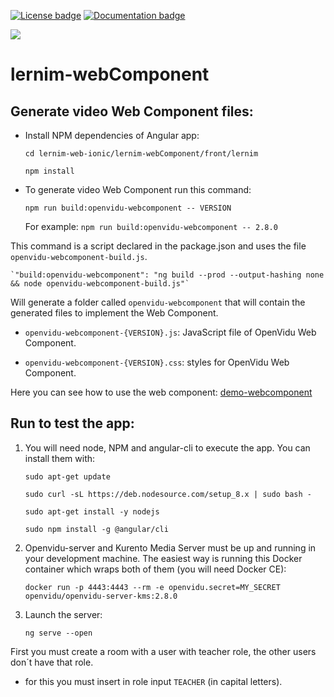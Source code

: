 [![License badge](https://img.shields.io/badge/license-Apache2-orange.svg)](http://www.apache.org/licenses/LICENSE-2.0)
[![Documentation badge](https://readthedocs.org/projects/fiware-orion/badge/?version=latest)](http://openvidu.io/docs/home/)

[![][OpenViduLogo]](http://openvidu.io)

# lernim-webComponent

## Generate video Web Component files:

* Install NPM dependencies of Angular app:

  `cd lernim-web-ionic/lernim-webComponent/front/lernim `

  `npm install`
 
* To generate video Web Component run this command:

  `npm run build:openvidu-webcomponent -- VERSION`
  
  For example: `npm run build:openvidu-webcomponent -- 2.8.0`

This command is a script declared in the package.json and uses the file `openvidu-webcomponent-build.js`.

    `"build:openvidu-webcomponent": "ng build --prod --output-hashing none && node openvidu-webcomponent-build.js"`

Will generate a folder called `openvidu-webcomponent` that will contain the generated files to implement the Web Component.

  * `openvidu-webcomponent-{VERSION}.js`: JavaScript file of OpenVidu Web Component.
  
  * `openvidu-webcomponent-{VERSION}.css`: styles for OpenVidu Web Component.
  
Here you can see how to use the web component: [demo-webcomponent](https://github.com/naevatec/lernim-web-ionic/tree/master/demo-webcomponent)


## Run to test the app:

1) You will need node, NPM and angular-cli to execute the app. You can install them with:

      `sudo apt-get update`
  
      `sudo curl -sL https://deb.nodesource.com/setup_8.x | sudo bash -`
  
      `sudo apt-get install -y nodejs`
  
      `sudo npm install -g @angular/cli`

2) Openvidu-server and Kurento Media Server must be up and running in your development machine. The easiest way is running this Docker container which wraps both of them (you will need Docker CE):

     `docker run -p 4443:4443 --rm -e openvidu.secret=MY_SECRET openvidu/openvidu-server-kms:2.8.0`
  
3) Launch the server:

     `ng serve --open`
     
First you must create a room with a user with teacher role, the other users don´t have that role.

  * for this you must insert in role input `TEACHER` (in capital letters).




[OpenViduLogo]: https://secure.gravatar.com/avatar/5daba1d43042f2e4e85849733c8e5702?s=120